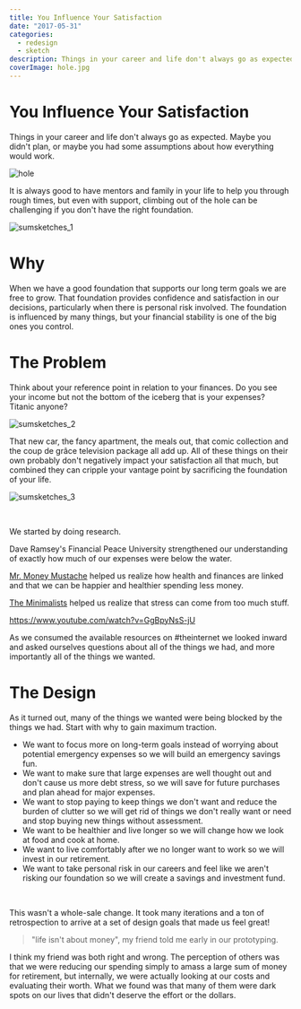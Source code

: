 ```yaml
---
title: You Influence Your Satisfaction
date: "2017-05-31"
categories: 
  - redesign
  - sketch
description: Things in your career and life don't always go as expected. Maybe you didn't plan, or maybe you had some assumptions about how everything would work.
coverImage: hole.jpg
---
```


# You Influence Your Satisfaction
Things in your career and life don't always go as expected. Maybe you didn't plan, or maybe you had some assumptions about how everything would work.

![hole](https://joshualowrycom.files.wordpress.com/2017/03/hole.jpg?w=300)

It is always good to have mentors and family in your life to help you through rough times, but even with support, climbing out of the hole can be challenging if you don't have the right foundation.

![sumsketches_1](https://joshualowrycom.files.wordpress.com/2017/03/sumsketches_1.jpg?w=150)

# Why

When we have a good foundation that supports our long term goals we are free to grow. That foundation provides confidence and satisfaction in our decisions, particularly when there is personal risk involved. The foundation is influenced by many things, but your financial stability is one of the big ones you control.

# The Problem

Think about your reference point in relation to your finances. Do you see your income but not the bottom of the iceberg that is your expenses? Titanic anyone?

![sumsketches_2](https://joshualowrycom.files.wordpress.com/2017/03/sumsketches_2.jpg?w=300)

That new car, the fancy apartment, the meals out, that comic collection and the coup de grâce television package all add up. All of these things on their own probably don't negatively impact your satisfaction all that much, but combined they can cripple your vantage point by sacrificing the foundation of your life.

![sumsketches_3](https://joshualowrycom.files.wordpress.com/2017/03/sumsketches_3.jpg?w=300)

 

We started by doing research.

Dave Ramsey's Financial Peace University strengthened our understanding of exactly how much of our expenses were below the water.

[Mr. Money Mustache](http://www.mrmoneymustache.com/) helped us realize how health and finances are linked and that we can be happier and healthier spending less money.

[The Minimalists](http://www.theminimalists.com/) helped us realize that stress can come from too much stuff.

https://www.youtube.com/watch?v=GgBpyNsS-jU

As we consumed the available resources on #theinternet we looked inward and asked ourselves questions about all of the things we had, and more importantly all of the things we wanted.

# The Design

As it turned out, many of the things we wanted were being blocked by the things we had. Start with why to gain maximum traction.

- We want to focus more on long-term goals instead of worrying about potential emergency expenses so we will build an emergency savings fun.
- We want to make sure that large expenses are well thought out and don't cause us more debt stress, so we will save for future purchases and plan ahead for major expenses.
- We want to stop paying to keep things we don't want and reduce the burden of clutter so we will get rid of things we don't really want or need and stop buying new things without assessment.
- We want to be healthier and live longer so we will change how we look at food and cook at home.
- We want to live comfortably after we no longer want to work so we will invest in our retirement.
- We want to take personal risk in our careers and feel like we aren't risking our foundation so we will create a savings and investment fund.

 

This wasn't a whole-sale change. It took many iterations and a ton of retrospection to arrive at a set of design goals that made us feel great!

> "life isn't about money", my friend told me early in our prototyping.

I think my friend was both right and wrong. The perception of others was that we were reducing our spending simply to amass a large sum of money for retirement, but internally, we were actually looking at our costs and evaluating their worth. What we found was that many of them were dark spots on our lives that didn't deserve the effort or the dollars.
